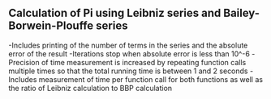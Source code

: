 ## Calculation of Pi using Leibniz series and Bailey-Borwein-Plouffe series

-Includes printing of the number of terms in the series and the absolute error of the result
-Iterations stop when absolute error is less than 10^-6
-Precision of time measurement is increased by repeating function calls multiple times so that the total running time is between 1 and 2 seconds
-Includes measurement of time per function call for both functions as well as the ratio of Leibniz calculation to BBP calculation
